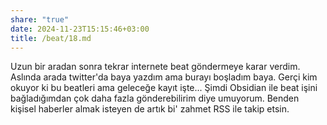 ```yaml
---
share: "true"
date: 2024-11-23T15:15:46+03:00
title: /beat/18.md
---
```

Uzun bir aradan sonra tekrar internete beat göndermeye karar verdim. Aslında arada twitter'da baya yazdım ama burayı boşladım baya. Gerçi kim okuyor ki bu beatleri ama geleceğe kayıt işte... Şimdi Obsidian ile beat işini bağladığımdan çok daha fazla gönderebilirim diye umuyorum. Benden kişisel haberler almak isteyen de artık bi' zahmet RSS ile takip etsin.